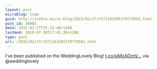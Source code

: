 ```yaml
---
layout: post
microblog: true
guid: http://joshua.micro.blog/2015/02/27/t571163505379778561.html
post_id: 38802
date: 2015-02-27T15:22:46+1100
lastmod: 2019-07-30T17:41:36+1100
type: post
url: /2015/02/27/t571163505379778561.html
---
```

I've been published on the WeddingLovely Blog! [t.co/sjMzADznV...](http://t.co/sjMzADznVg) via @weddinglovely

